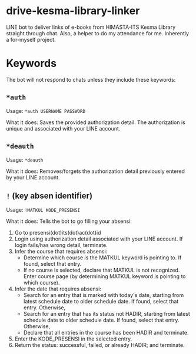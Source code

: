 # drive-kesma-library-linker

LINE bot to deliver links of e-books from HIMASTA-ITS Kesma Library straight through chat. Also, a helper to do my attendance for me. Inherently a for-myself project. 

# Keywords

The bot will not respond to chats unless they include these keywords:

## `*auth`

Usage: `*auth USERNAME PASSWORD`

What it does: Saves the provided authorization detail. The authorization is unique and associated with your LINE account.

## `*deauth`

Usage: `*deauth`

What it does: Removes/forgets the authorization detail previously entered by your LINE account.

## `!` (key absen identifier)

Usage: `!MATKUL KODE_PRESENSI`

What it does: Tells the bot to go filling your absensi:
1. Go to presensi(dot)its(dot)ac(dot)id
2. Login using authorization detail associated with your LINE account. If login fails/has wrong detail, terminate.
3. Infer the course that requires absensi:
    - Determine which course is the MATKUL keyword is pointing to. If found, select that entry.
    - If no course is selected, declare that MATKUL is not recognized.
Enter course page (by determining MATKUL keyword is pointing to which course).
4. Infer the date that requires absensi:
    - Search for an entry that is marked with today's date, starting from latest schedule date to older schedule date. If found, select that entry. Otherwise,
    - Search for an entry that has its status not HADIR, starting from latest schedule date to older schedule date. If found, select that entry. Otherwise,
    - Declare that all entries in the course has been HADIR and terminate.
5. Enter the KODE_PRESENSI in the selected entry.
6. Return the status: successful, failed, or already HADIR; and terminate.
